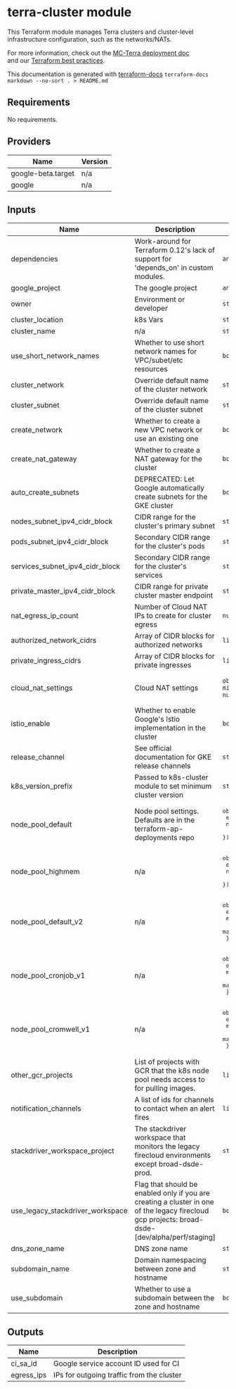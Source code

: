 # terra-cluster module

This Terraform module manages Terra clusters and cluster-level infrastructure configuration, such as the networks/NATs.

For more information, check out the [MC-Terra deployment doc](https://docs.dsp-devops.broadinstitute.org/mc-terra/mcterra-deployment)  
and our [Terraform best practices](https://docs.dsp-devops.broadinstitute.org/best-practices-guides/terraform).

This documentation is generated with [terraform-docs](https://github.com/segmentio/terraform-docs)
`terraform-docs markdown --no-sort . > README.md`

## Requirements

No requirements.

## Providers

| Name | Version |
|------|---------|
| google-beta.target | n/a |
| google | n/a |

## Inputs

| Name | Description | Type | Default | Required |
|------|-------------|------|---------|:--------:|
| dependencies | Work-around for Terraform 0.12's lack of support for 'depends\_on' in custom modules. | `any` | `[]` | no |
| google\_project | The google project | `any` | n/a | yes |
| owner | Environment or developer | `string` | `""` | no |
| cluster\_location | k8s Vars | `string` | `"us-central1-a"` | no |
| cluster\_name | n/a | `string` | `""` | no |
| use\_short\_network\_names | Whether to use short network names for VPC/subet/etc resources | `bool` | `false` | no |
| cluster\_network | Override default name of the cluster network | `string` | `""` | no |
| cluster\_subnet | Override default name of the cluster subnet | `string` | `""` | no |
| create\_network | Whether to create a new VPC network or use an existing one | `bool` | `true` | no |
| create\_nat\_gateway | Whether to create a NAT gateway for the cluster | `bool` | `true` | no |
| auto\_create\_subnets | DEPRECATED: Let Google automatically create subnets for the GKE cluster | `bool` | `false` | no |
| nodes\_subnet\_ipv4\_cidr\_block | CIDR range for the cluster's primary subnet | `string` | `"0.0.0.0/32"` | no |
| pods\_subnet\_ipv4\_cidr\_block | Secondary CIDR range for the cluster's pods | `string` | `"0.0.0.0/32"` | no |
| services\_subnet\_ipv4\_cidr\_block | Secondary CIDR range for the cluster's services | `string` | `"0.0.0.0/32"` | no |
| private\_master\_ipv4\_cidr\_block | CIDR range for private cluster master endpoint | `string` | `"0.0.0.0/28"` | no |
| nat\_egress\_ip\_count | Number of Cloud NAT IPs to create for cluster egress | `number` | `2` | no |
| authorized\_network\_cidrs | Array of CIDR blocks for authorized networks | `list(string)` | `[]` | no |
| private\_ingress\_cidrs | Array of CIDR blocks for private ingresses | `list(string)` | `[]` | no |
| cloud\_nat\_settings | Cloud NAT settings | `object({ min_ports_per_vm = number })` | <pre>{<br>  "min_ports_per_vm": 64<br>}</pre> | no |
| istio\_enable | Whether to enable Google's Istio implementation in the cluster | `bool` | `true` | no |
| release\_channel | See official documentation for GKE release channels | `string` | `"REGULAR"` | no |
| k8s\_version\_prefix | Passed to k8s-cluster module to set minimum cluster version | `string` | n/a | yes |
| node\_pool\_default | Node pool settings. Defaults are in the terraform-ap-deployments repo | <pre>object({<br>    enable     = bool,<br>    node_count = number<br>  })</pre> | n/a | yes |
| node\_pool\_highmem | n/a | <pre>object({<br>    enable     = bool,<br>    node_count = number<br>  })</pre> | n/a | yes |
| node\_pool\_default\_v2 | n/a | <pre>object({<br>    enable         = bool,<br>    min_node_count = number,<br>    max_node_count = number<br>  })</pre> | n/a | yes |
| node\_pool\_cronjob\_v1 | n/a | <pre>object({<br>    enable         = bool,<br>    min_node_count = number,<br>    max_node_count = number<br>  })</pre> | n/a | yes |
| node\_pool\_cromwell\_v1 | n/a | <pre>object({<br>    enable         = bool,<br>    min_node_count = number,<br>    max_node_count = number<br>  })</pre> | n/a | yes |
| other\_gcr\_projects | List of projects with GCR that the k8s node pool needs access to for pulling images. | `list(string)` | `[]` | no |
| notification\_channels | A list of ids for channels to contact when an alert fires | `list(string)` | `[]` | no |
| stackdriver\_workspace\_project | The stackdriver workspace that monitors the legacy firecloud environments except broad-dsde-prod. | `string` | `"broad-dsp-stackdriver"` | no |
| use\_legacy\_stackdriver\_workspace | Flag that should be enabled only if you are creating a cluster in one of the legacy firecloud gcp projects: broad-dsde-[dev/alpha/perf/staging] | `bool` | `false` | no |
| dns\_zone\_name | DNS zone name | `string` | `"dsp-envs"` | no |
| subdomain\_name | Domain namespacing between zone and hostname | `string` | `""` | no |
| use\_subdomain | Whether to use a subdomain between the zone and hostname | `bool` | `true` | no |

## Outputs

| Name | Description |
|------|-------------|
| ci\_sa\_id | Google service account ID used for CI |
| egress\_ips | IPs for outgoing traffic from the cluster |

